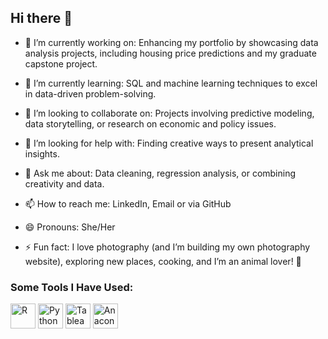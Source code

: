 ## Hi there 👋

- 🔭 I’m currently working on: Enhancing my portfolio by showcasing data analysis projects, 
including housing price predictions and my graduate capstone project.

- 🌱 I’m currently learning: SQL and machine learning techniques to excel in data-driven problem-solving.
  
- 👯 I’m looking to collaborate on: Projects involving predictive modeling, data storytelling, or research on economic and policy issues.

- 🤔 I’m looking for help with: Finding creative ways to present analytical insights.
  
- 💬 Ask me about: Data cleaning, regression analysis, or combining creativity and data.
  
- 📫 How to reach me: LinkedIn, Email or via GitHub

- 😄 Pronouns: She/Her

- ⚡ Fun fact: I love photography (and I’m building my own photography website), exploring new places, cooking, and I’m an animal lover! 🐾


### Some Tools I Have Used:

<img src="https://cdn.jsdelivr.net/gh/devicons/devicon/icons/r/r-original.svg" alt="R" width="40" height="40"/>
<img src="https://cdn.jsdelivr.net/gh/devicons/devicon/icons/python/python-original.svg" alt="Python" width="40" height="40"/>
<img src="https://img.icons8.com/color/344/tableau-software.png" alt="Tableau Public" width="40" height="40"/>
<img src="https://img.icons8.com/fluency/344/anaconda.png" alt="Anaconda" width="40" height="40"/>
